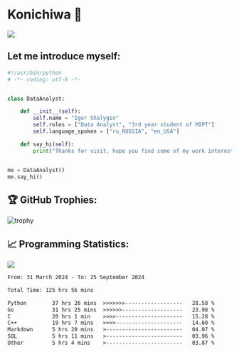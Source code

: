# Konichiwa 👋
![](https://komarev.com/ghpvc/?username=IgorFandre&color=brightgreen)

## Let me introduce myself:
```py
#!/usr/bin/python
# -*- coding: utf-8 -*-


class DataAnalyst:

    def __init__(self):
        self.name = "Igor Shalygin"
        self.roles = ["Data Analyst", "3rd year student of MIPT"]
        self.language_spoken = ["ru_RUSSIA", "en_USA"]

    def say_hi(self):
        print("Thanks for visit, hope you find some of my work interesting.")


me = DataAnalyst()
me.say_hi()
```

## 🏆 GitHub Trophies:
![trophy](https://github-profile-trophy.vercel.app/?username=IgorFandre&title=MultiLanguage,Repositories,Commits,Experience,PullRequest,Reviews)

## 📈 Programming Statistics:

![](https://github-profile-summary-cards.vercel.app/api/cards/profile-details?username=IgorFandre&theme=solarized_dark)

<!--START_SECTION:waka-->

```txt
From: 31 March 2024 - To: 25 September 2024

Total Time: 125 hrs 56 mins

Python        37 hrs 26 mins  >>>>>>>------------------   28.58 %
Go            31 hrs 25 mins  >>>>>>-------------------   23.98 %
C             20 hrs 1 min    >>>>---------------------   15.28 %
C++           19 hrs 7 mins   >>>>---------------------   14.60 %
Markdown      5 hrs 20 mins   >------------------------   04.07 %
SQL           5 hrs 11 mins   >------------------------   03.96 %
Other         5 hrs 4 mins    >------------------------   03.87 %
```

<!--END_SECTION:waka-->